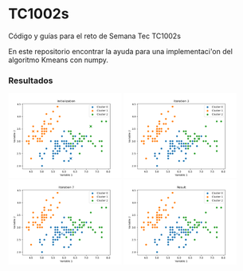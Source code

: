 # TC1002s
Código y guías para el reto de Semana Tec TC1002s

En este repositorio encontrar la ayuda para una implementaci\'on del algoritmo Kmeans con numpy.

### Resultados

<img src="./images/example_run5/kmeans_Initialization.png" width="45%">
<img src="./images/example_run5/kmeans_Iteration 3.png" width="45%">
<img src="./images/example_run5/kmeans_Iteration 7.png" width="45%">
<img src="./images/example_run5/kmeans_Result.png" width="45%">
